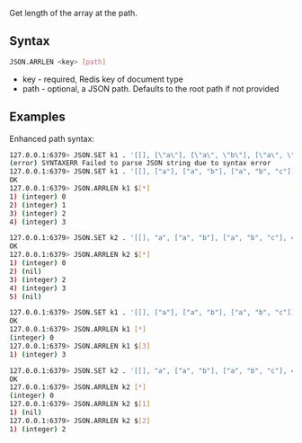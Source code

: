 Get length of the array at the path.

## Syntax

```bash
JSON.ARRLEN <key> [path]
```

* key - required, Redis key of document type
* path - optional, a JSON path. Defaults to the root path if not provided

## Examples

Enhanced path syntax:

```bash
127.0.0.1:6379> JSON.SET k1 . '[[], [\"a\"], [\"a\", \"b\"], [\"a\", \"b\", \"c\"]]'
(error) SYNTAXERR Failed to parse JSON string due to syntax error
127.0.0.1:6379> JSON.SET k1 . '[[], ["a"], ["a", "b"], ["a", "b", "c"]]'
OK
127.0.0.1:6379> JSON.ARRLEN k1 $[*]
1) (integer) 0
2) (integer) 1
3) (integer) 2
4) (integer) 3

127.0.0.1:6379> JSON.SET k2 . '[[], "a", ["a", "b"], ["a", "b", "c"], 4]'
OK
127.0.0.1:6379> JSON.ARRLEN k2 $[*]
1) (integer) 0
2) (nil)
3) (integer) 2
4) (integer) 3
5) (nil)
```

```bash
127.0.0.1:6379> JSON.SET k1 . '[[], ["a"], ["a", "b"], ["a", "b", "c"]]'
OK
127.0.0.1:6379> JSON.ARRLEN k1 [*]
(integer) 0
127.0.0.1:6379> JSON.ARRLEN k1 $[3]
1) (integer) 3

127.0.0.1:6379> JSON.SET k2 . '[[], "a", ["a", "b"], ["a", "b", "c"], 4]'
OK
127.0.0.1:6379> JSON.ARRLEN k2 [*]
(integer) 0
127.0.0.1:6379> JSON.ARRLEN k2 $[1]
1) (nil)
127.0.0.1:6379> JSON.ARRLEN k2 $[2]
1) (integer) 2
```
